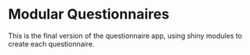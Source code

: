 # Modular Questionnaires

This is the final version of the questionnaire app, using shiny modules to create each questionnaire.